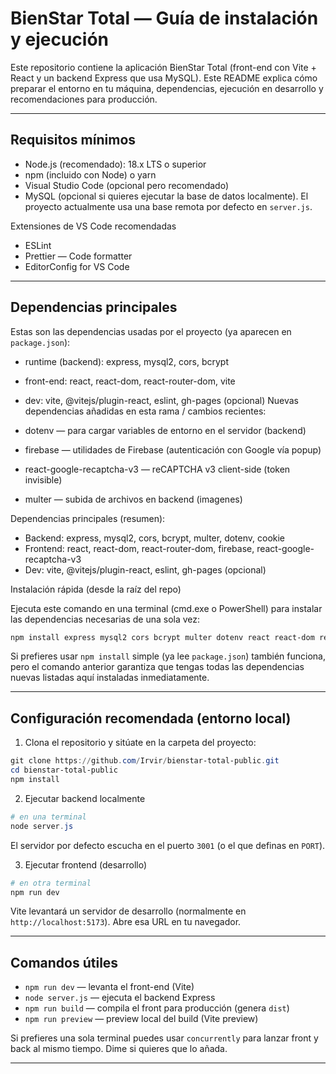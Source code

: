 # BienStar Total — Guía de instalación y ejecución

Este repositorio contiene la aplicación BienStar Total (front-end con Vite + React y un backend Express que usa MySQL). Este README explica cómo preparar el entorno en tu máquina, dependencias, ejecución en desarrollo y recomendaciones para producción.

---

## Requisitos mínimos

- Node.js (recomendado): 18.x LTS o superior
- npm (incluido con Node) o yarn
- Visual Studio Code (opcional pero recomendado)
- MySQL (opcional si quieres ejecutar la base de datos localmente). El proyecto actualmente usa una base remota por defecto en `server.js`.

Extensiones de VS Code recomendadas

- ESLint
- Prettier — Code formatter
- EditorConfig for VS Code

---

## Dependencias principales

Estas son las dependencias usadas por el proyecto (ya aparecen en `package.json`):

- runtime (backend): express, mysql2, cors, bcrypt
- front-end: react, react-dom, react-router-dom, vite
- dev: vite, @vitejs/plugin-react, eslint, gh-pages (opcional)
Nuevas dependencias añadidas en esta rama / cambios recientes:

- dotenv — para cargar variables de entorno en el servidor (backend)
- firebase — utilidades de Firebase (autenticación con Google vía popup)
- react-google-recaptcha-v3 — reCAPTCHA v3 client-side (token invisible)
- multer — subida de archivos en backend (imagenes)

Dependencias principales (resumen):

- Backend: express, mysql2, cors, bcrypt, multer, dotenv, cookie
- Frontend: react, react-dom, react-router-dom, firebase, react-google-recaptcha-v3
- Dev: vite, @vitejs/plugin-react, eslint, gh-pages (opcional)

Instalación rápida (desde la raíz del repo)

Ejecuta este comando en una terminal (cmd.exe o PowerShell) para instalar las dependencias necesarias de una sola vez:

```powershell
npm install express mysql2 cors bcrypt multer dotenv react react-dom react-router-dom firebase react-google-recaptcha-v3 && npm install --save-dev vite @vitejs/plugin-react @eslint/js eslint eslint-plugin-react-hooks eslint-plugin-react-refresh gh-pages globals cookie
```

Si prefieres usar `npm install` simple (ya lee `package.json`) también funciona, pero el comando anterior garantiza que tengas todas las dependencias nuevas listadas aquí instaladas inmediatamente.

---

## Configuración recomendada (entorno local)

1. Clona el repositorio y sitúate en la carpeta del proyecto:

```powershell
git clone https://github.com/Irvir/bienstar-total-public.git
cd bienstar-total-public
npm install
```



2. Ejecutar backend localmente

```powershell
# en una terminal
node server.js
```

El servidor por defecto escucha en el puerto `3001` (o el que definas en `PORT`).

3. Ejecutar frontend (desarrollo)

```powershell
# en otra terminal
npm run dev
```

Vite levantará un servidor de desarrollo (normalmente en `http://localhost:5173`). Abre esa URL en tu navegador.

---

## Comandos útiles

- `npm run dev` — levanta el front-end (Vite)
- `node server.js` — ejecuta el backend Express
- `npm run build` — compila el front para producción (genera `dist`)
- `npm run preview` — preview local del build (Vite preview)

Si prefieres una sola terminal puedes usar `concurrently` para lanzar front y back al mismo tiempo. Dime si quieres que lo añada.

---





